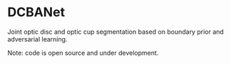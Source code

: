 # DCBANet
Joint optic disc and optic cup segmentation based on boundary prior and adversarial learning.


Note: code is open source and under development.
